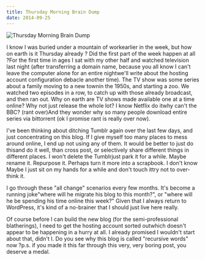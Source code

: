 ```yaml
---
title: Thursday Morning Brain Dump
date: 2014-09-25
---
```


![Thursday Morning Brain Dump](https://source.unsplash.com/0gkw_9fy0eQ/1600x900)

I know I was buried under a mountain of workearlier in the week, but how on earth is it Thursday already ? Did the first part of the week happen at all ?For the first time in ages I sat with my other half and watched television last night (after transferring a domain name, because you all know I can't leave the computer alone for an entire nightwe'll write about the hosting account configuration debacle another time). The TV show was some series about a family moving to a new townin the 1950s, and starting a zoo. We watched two episodes in a row, to catch up with those already broadcast, and then ran out. Why on earth are TV shows made available one at a time online? Why not just release the whole lot? I know Netflix do itwhy can't the BBC? (rant over)And they wonder why so many people download entire series via bittorrent (ok I promise rant is really over now).

I've been thinking about ditching Tumblr again over the last few days, and just concentrating on this blog. If I give myself too many places to mess around online, I end up not using any of them. It would be better to just do thisand do it well, than cross post, or selectively share different things in different places. I won't delete the Tumblrjust park it for a while. Maybe rename it. Repurpose it. Perhaps turn it more into a scrapbook. I don't know Maybe I just sit on my hands for a while and don't touch ittry not to over-think it.

I go through these "all change" scenarios every few months. It's become a running joke"where will he migrate his blog to this month?", or "where will he be spending his time online this week?" Given that I always return to WordPress, it's kind of a no-brainer that I should just live here really.

Of course before I can build the new blog (for the semi-professional blatherings), I need to get the hosting account sorted outwhich doesn't appear to be happening in a hurry at all. I already promised I wouldn't start about that, didn't I. Do you see why this blog is called "recursive words" now ?p.s. if you made it this far through this very, very boring post, you deserve a medal.